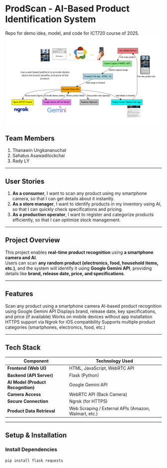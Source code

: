 # ProdScan - AI-Based Product Identification System  

Repo for demo idea, model, and code for ICT720 course of 2025.
![Product Flowchart](product_ws/Product.png)


## Team Members  

1. Thanawin Ungkananuchat  
2. Sahatus Asawadilockchai  
3. Rady LY  

---

## **User Stories**  

1. **As a consumer**, I want to scan any product using my smartphone camera, so that I can get details about it instantly.  
2. **As a store manager**, I want to identify products in my inventory using AI, so that I can quickly check specifications and pricing.  
3. **As a production operator**, I want to register and categorize products efficiently, so that I can optimize stock management.  

---

## **Project Overview**  
This project enables **real-time product recognition** using **a smartphone camera and AI**.  
Users can scan **any random product (electronics, food, household items, etc.)**, and the system will identify it using **Google Gemini API**, providing details like **brand, release date, price, and specifications**.

---

## **Features**  
Scan any product using a smartphone camera
AI-based product recognition using Google Gemini API
Displays brand, release date, key specifications, and price (if available)
Works on mobile devices without app installation
HTTPS support via Ngrok for iOS compatibility
Supports multiple product categories (smartphones, electronics, food, etc.)

---

## **Tech Stack**  

| Component  | Technology Used |
|------------|----------------|
| **Frontend (Web UI)** | HTML, JavaScript, WebRTC API |
| **Backend (API Server)** | Flask (Python) |
| **AI Model (Product Recognition)** | Google Gemini API |
| **Camera Access** | WebRTC API (Back Camera) |
| **Secure Connection** | Ngrok (for HTTPS) |
| **Product Data Retrieval** | Web Scraping / External APIs (Amazon, Walmart, etc.) |

---

## **Setup & Installation**  

### **Install Dependencies**  
```bash
pip install flask requests
